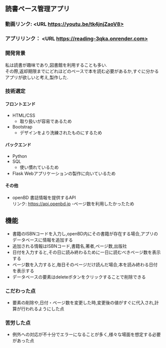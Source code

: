 ## 読書ペース管理アプリ
### 動画リンク:  <URL https://youtu.be/tk4jnjZaoV8>
### アプリリンク： <URL https://reading-3qka.onrender.com>
### 開発背景
私は読書が趣味であり,図書館を利用することも多い.  
その際,返却期限までにどれほどのペースで本を読む必要があるか,すぐに分かるアプリが欲しいと考え,製作した.
### 技術選定
#### フロントエンド
- HTML/CSS
	- 取り扱いが容易であるため
- Bootstrap
	- デザインをより洗練されたものにするため
#### バックエンド
- Python
- SQL
	- 使い慣れているため
- Flask
	Webアプリケーションの製作に向いているため
#### その他
- openBD
書誌情報を提供するAPI   
リンク: https://api.openbd.jp
	-ページ数を利用したかったため
## 機能
- 書籍のISBNコードを入力し,openBD内にその書籍が存在する場合,アプリのデータベースに情報を追加する
- 追加される情報はISBNコード,書籍名,著者,ページ数,出版社
- 日付を入力すると,その日に読み終わるために一日に読むべきページ数を表示する
- ページ数を入力すると,毎日そのページだけ読んだ場合,本を読み終わる日付を表示する
- データベースの要素はdeleteボタンをクリックすることで削除できる
### こだわった点
- 要素の削除や,日付・ページ数を変更した時,変更後の値がすぐに代入され,計算が行われるようにした点
### 苦労した点
- 例外への対応が不十分でエラーになることが多く,様々な場面を想定する必要があった点
